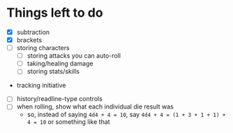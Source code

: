 # Things left to do

- [x] subtraction
- [x] brackets
- [ ] storing characters
    - [ ] storing attacks you can auto-roll
    - [ ] taking/healing damage
    - [ ] storing stats/skills
- tracking initiative
- [ ] history/readline-type controls
- [ ] when rolling, show what each individual die result was
    - so, instead of saying `4d4 + 4 = 10`, say `4d4 + 4 = (1 + 3 + 1 + 1) + 4 = 10` or something like that
